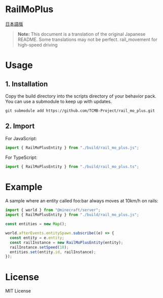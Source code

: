 # RailMoPlus
[日本語版](https://github.com/TCMB-Project/rail_mo_plus/blob/main/README.jpn.md)  
> **Note:** This document is a translation of the original Japanese README. Some translations may not be perfect.
rail_movement for high-speed driving

# Usage
## 1. Installation
Copy the build directory into the scripts directory of your behavior pack.  
You can use a submodule to keep up with updates.
```shell
git submodule add https://github.com/TCMB-Project/rail_mo_plus.git
```
## 2. Import
For JavaScript:
```javascript
import { RailMoPlusEntity } from "./build/rail_mo_plus.js";
```
For TypeScript:
```typescript
import { RailMoPlusEntity } from "./build/rail_mo_plus.ts";
```

# Example
A sample where an entity called foo:bar always moves at 10km/h on rails:
```javascript
import { world } from "@minecraft/server";
import { RailMoPlusEntity } from "./build/rail_mo_plus.js";

const entities = new Map();

world.afterEvents.entitySpawn.subscribe((e) => {
  const entity = e.entity;
  const railInstance = new RailMoPlusEntity(entity);
  railInstance.setSpeed(10);
  entities.set(entity.id, railInstance);
});
```

# License
MIT License